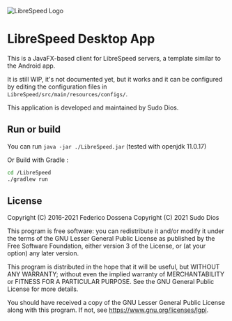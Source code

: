 ![LibreSpeed Logo](https://github.com/librespeed/speedtest/blob/master/.logo/logo3.png?raw=true)

# LibreSpeed Desktop App
This is a JavaFX-based client for LibreSpeed servers, a template similar to the Android app.

It is still WIP, it's not documented yet, but it works and it can be configured by editing the configuration files in `LibreSpeed/src/main/resources/configs/`.

This application is developed and maintained by Sudo Dios.

## Run or build
You can run `java -jar ./LibreSpeed.jar` (tested with openjdk 11.0.17)

Or Build with Gradle :
```bash
cd /LibreSpeed
./gradlew run
```

## License
Copyright (C) 2016-2021 Federico Dossena
Copyright (C) 2021 Sudo Dios

This program is free software: you can redistribute it and/or modify
it under the terms of the GNU Lesser General Public License as published by
the Free Software Foundation, either version 3 of the License, or
(at your option) any later version.

This program is distributed in the hope that it will be useful,
but WITHOUT ANY WARRANTY; without even the implied warranty of
MERCHANTABILITY or FITNESS FOR A PARTICULAR PURPOSE.  See the
GNU General Public License for more details.

You should have received a copy of the GNU Lesser General Public License
along with this program.  If not, see <https://www.gnu.org/licenses/lgpl>.
